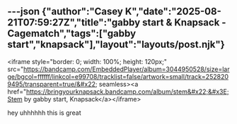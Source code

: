 ---json
{"author":"Casey K","date":"2025-08-21T07:59:27Z","title":"gabby start &#x26; Knapsack - Cagematch","tags":["gabby start","knapsack"],"layout":"layouts/post.njk"}
---
&#x3C;iframe style=&#x22;border: 0; width: 100%; height: 120px;&#x22; src=&#x22;https://bandcamp.com/EmbeddedPlayer/album=3044950528/size=large/bgcol=ffffff/linkcol=e99708/tracklist=false/artwork=small/track=2528209495/transparent=true/&#x22; seamless&#x3E;&#x3C;a href=&#x22;https://bringyourknapsack.bandcamp.com/album/stem&#x22;&#x3E;Stem by gabby start, Knapsack&#x3C;/a&#x3E;&#x3C;/iframe&#x3E;

hey uhhhhhh this is great
